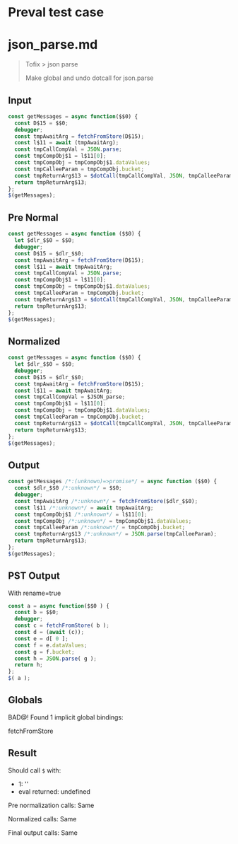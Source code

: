# Preval test case

# json_parse.md

> Tofix > json parse
>
> Make global and undo dotcall for json.parse

## Input

`````js filename=intro
const getMessages = async function($$0) {
  const D$15 = $$0;
  debugger;
  const tmpAwaitArg = fetchFromStore(D$15);
  const l$11 = await (tmpAwaitArg);
  const tmpCallCompVal = JSON.parse;
  const tmpCompObj$1 = l$11[0];
  const tmpCompObj = tmpCompObj$1.dataValues;
  const tmpCalleeParam = tmpCompObj.bucket;
  const tmpReturnArg$13 = $dotCall(tmpCallCompVal, JSON, tmpCalleeParam);
  return tmpReturnArg$13;
};
$(getMessages);
`````

## Pre Normal


`````js filename=intro
const getMessages = async function ($$0) {
  let $dlr_$$0 = $$0;
  debugger;
  const D$15 = $dlr_$$0;
  const tmpAwaitArg = fetchFromStore(D$15);
  const l$11 = await tmpAwaitArg;
  const tmpCallCompVal = JSON.parse;
  const tmpCompObj$1 = l$11[0];
  const tmpCompObj = tmpCompObj$1.dataValues;
  const tmpCalleeParam = tmpCompObj.bucket;
  const tmpReturnArg$13 = $dotCall(tmpCallCompVal, JSON, tmpCalleeParam);
  return tmpReturnArg$13;
};
$(getMessages);
`````

## Normalized


`````js filename=intro
const getMessages = async function ($$0) {
  let $dlr_$$0 = $$0;
  debugger;
  const D$15 = $dlr_$$0;
  const tmpAwaitArg = fetchFromStore(D$15);
  const l$11 = await tmpAwaitArg;
  const tmpCallCompVal = $JSON_parse;
  const tmpCompObj$1 = l$11[0];
  const tmpCompObj = tmpCompObj$1.dataValues;
  const tmpCalleeParam = tmpCompObj.bucket;
  const tmpReturnArg$13 = $dotCall(tmpCallCompVal, JSON, tmpCalleeParam);
  return tmpReturnArg$13;
};
$(getMessages);
`````

## Output


`````js filename=intro
const getMessages /*:(unknown)=>promise*/ = async function ($$0) {
  const $dlr_$$0 /*:unknown*/ = $$0;
  debugger;
  const tmpAwaitArg /*:unknown*/ = fetchFromStore($dlr_$$0);
  const l$11 /*:unknown*/ = await tmpAwaitArg;
  const tmpCompObj$1 /*:unknown*/ = l$11[0];
  const tmpCompObj /*:unknown*/ = tmpCompObj$1.dataValues;
  const tmpCalleeParam /*:unknown*/ = tmpCompObj.bucket;
  const tmpReturnArg$13 /*:unknown*/ = JSON.parse(tmpCalleeParam);
  return tmpReturnArg$13;
};
$(getMessages);
`````

## PST Output

With rename=true

`````js filename=intro
const a = async function($$0 ) {
  const b = $$0;
  debugger;
  const c = fetchFromStore( b );
  const d = (await (c));
  const e = d[ 0 ];
  const f = e.dataValues;
  const g = f.bucket;
  const h = JSON.parse( g );
  return h;
};
$( a );
`````

## Globals

BAD@! Found 1 implicit global bindings:

fetchFromStore

## Result

Should call `$` with:
 - 1: '<function>'
 - eval returned: undefined

Pre normalization calls: Same

Normalized calls: Same

Final output calls: Same
